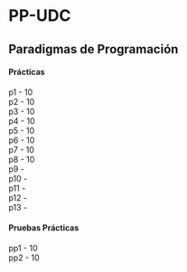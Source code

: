 # PP-UDC
## Paradigmas de Programación

#### Prácticas
  p1 - 10 <br />
  p2 - 10 <br />
  p3 - 10 <br />
  p4 - 10 <br />
  p5 - 10 <br />
  p6 - 10 <br />
  p7 - 10 <br />
  p8 - 10 <br />
  p9 - <br />
  p10 - <br />
  p11 - <br />
  p12 - <br />
  p13 - <br />

#### Pruebas Prácticas
  pp1 - 10 <br />
  pp2 - 10 <br />
